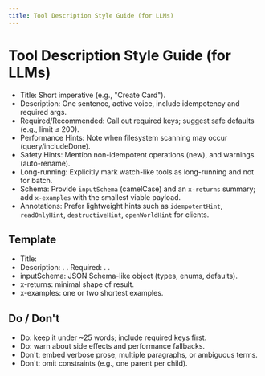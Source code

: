 ```yaml
---
title: Tool Description Style Guide (for LLMs)
---
```


# Tool Description Style Guide (for LLMs)

- Title: Short imperative (e.g., "Create Card").
- Description: One sentence, active voice, include idempotency and required args.
- Required/Recommended: Call out required keys; suggest safe defaults (e.g., limit ≤ 200).
- Performance Hints: Note when filesystem scanning may occur (query/includeDone).
- Safety Hints: Mention non-idempotent operations (new), and warnings (auto-rename).
- Long-running: Explicitly mark watch-like tools as long-running and not for batch.
- Schema: Provide `inputSchema` (camelCase) and an `x-returns` summary; add `x-examples` with the smallest viable payload.
- Annotations: Prefer lightweight hints such as `idempotentHint`, `readOnlyHint`, `destructiveHint`, `openWorldHint` for clients.

## Template
- Title: <ShortTitle>
- Description: <What it does>. <Idempotency>. Required: <keys>. <Key hints>.
- inputSchema: JSON Schema-like object (types, enums, defaults).
- x-returns: minimal shape of result.
- x-examples: one or two shortest examples.

## Do / Don't
- Do: keep it under ~25 words; include required keys first.
- Do: warn about side effects and performance fallbacks.
- Don't: embed verbose prose, multiple paragraphs, or ambiguous terms.
- Don't: omit constraints (e.g., one parent per child).

